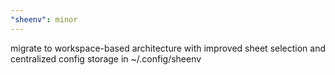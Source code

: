 ```yaml
---
"sheenv": minor
---
```


migrate to workspace-based architecture with improved sheet selection and centralized config storage in ~/.config/sheenv
